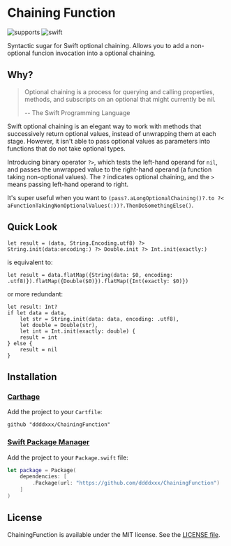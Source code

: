 # Chaining Function

![supports](https://img.shields.io/badge/supports-Carthage%20%7C%20Swift_PM-brightgreen.svg)
![swift](https://img.shields.io/badge/swift-4.0-orange.svg)

Syntactic sugar for Swift optional chaining. Allows you to add a non-optional funcion invocation into a optional chaining.

## Why?

> Optional chaining is a process for querying and calling properties, methods, and subscripts on an optional that might currently be nil.
> 
> -- The Swift Programming Language

Swift optional chaining is an elegant way to work with methods that successively return optional values, instead of unwrapping them at each stage. However, it isn't able to pass optional values as parameters into functions that do not take optional types.

Introducing binary operator `?>`, which tests the left-hand operand for `nil`, and passes the unwrapped value to the right-hand operand (a function taking non-optional values). The `?` indicates optional chaining, and the `>` means passing left-hand operand to right.

It's super useful when you want to `(pass?.aLongOptionalChaining()?.to ?< aFunctionTakingNonOptionalValues(:))?.ThenDoSomethingElse()`.

## Quick Look

```
let result = (data, String.Encoding.utf8) ?> String.init(data:encoding:) ?> Double.init ?> Int.init(exactly:)
```

is equivalent to:

```
let result = data.flatMap({String(data: $0, encoding: .utf8)}).flatMap({Double($0)}).flatMap({Int(exactly: $0)})
```

or more redundant:

```
let result: Int?
if let data = data,
    let str = String.init(data: data, encoding: .utf8),
    let double = Double(str),
    let int = Int.init(exactly: double) {
    result = int
} else {
    result = nil
}
```

## Installation

### [Carthage](https://github.com/Carthage/Carthage)

Add the project to your `Cartfile`:

```
github "ddddxxx/ChainingFunction"
```

### [Swift Package Manager](https://github.com/apple/swift-package-manager)

Add the project to your `Package.swift` file:

```swift
let package = Package(
    dependencies: [
        .Package(url: "https://github.com/ddddxxx/ChainingFunction")
    ]
)
```

## License

ChainingFunction is available under the MIT license. See the [LICENSE file](LICENSE).
